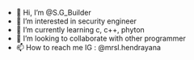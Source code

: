 - 👋 Hi, I’m @S.G_Builder
- 👀 I’m interested in security engineer
- 🌱 I’m currently learning c, c++, phyton
- 💞️ I’m looking to collaborate with other programmer
- 📫 How to reach me IG : @mrsl.hendrayana

<!---
SGBuilder/SGBuilder is a ✨ special ✨ repository because its `SGprofile.md` (this file) appears on your GitHub profile.
You can click the Preview link to take a look at your changes.
--->
